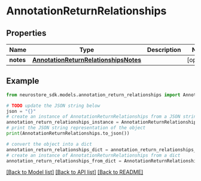 # AnnotationReturnRelationships


## Properties

Name | Type | Description | Notes
------------ | ------------- | ------------- | -------------
**notes** | [**AnnotationReturnRelationshipsNotes**](AnnotationReturnRelationshipsNotes.md) |  | [optional] 

## Example

```python
from neurostore_sdk.models.annotation_return_relationships import AnnotationReturnRelationships

# TODO update the JSON string below
json = "{}"
# create an instance of AnnotationReturnRelationships from a JSON string
annotation_return_relationships_instance = AnnotationReturnRelationships.from_json(json)
# print the JSON string representation of the object
print(AnnotationReturnRelationships.to_json())

# convert the object into a dict
annotation_return_relationships_dict = annotation_return_relationships_instance.to_dict()
# create an instance of AnnotationReturnRelationships from a dict
annotation_return_relationships_from_dict = AnnotationReturnRelationships.from_dict(annotation_return_relationships_dict)
```
[[Back to Model list]](../README.md#documentation-for-models) [[Back to API list]](../README.md#documentation-for-api-endpoints) [[Back to README]](../README.md)


